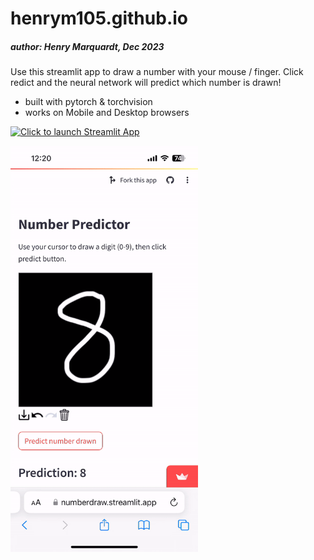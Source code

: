 # henrym105.github.io
##### author: Henry Marquardt, Dec 2023

Use this streamlit app to draw a number with your mouse / finger. 
Click redict and the neural network will predict which number is drawn!
- built with pytorch & torchvision
- works on Mobile and Desktop browsers

[![Click to launch Streamlit App](https://static.streamlit.io/badges/streamlit_badge_black_white.svg)](https://numberdraw.streamlit.app)

<!-- ![Example Recording of App](./data/IMG_3380.gif) -->
<img src="./data/IMG_3380.gif" width="300">
